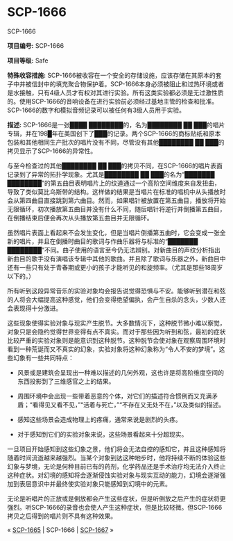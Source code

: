 # SCP-1666
                        




SCP-1666



**项目编号:**  SCP-1666

**项目等级:**  Safe

**特殊收容措施:**  SCP-1666被收容在一个安全的存储设施，应该存储在其原本的套子中并被信封中的填充聚合物保护着。SCP-1666本身必须被阻止和过热环境或者是水接触，只有4级人员才有权对其进行实验。所有这类实验都必须是无过激性质的。使用SCP-1666的音响设备在进行实验前必须经过基地主管的检查和批准。SCP-1666的数字和模拟音频记录可以被任何有3级人员用于实验。

**描述:**  SCP-1666是一张████ ████████的，名为████████ ██ ███的唱片专辑，并在198█年在美国创下了███的记录。两个SCP-1666的商标贴纸和原本包装和其他相同生产批次的唱片没有不同，尽管没有其他████████ ██ ███的拷贝显示了SCP-1666的异常性。

与至今检查过的其他████████ ██ ███的拷贝不同，在SCP-1666的唱片表面记录到了异常的拓扑学现象。尤其是████████ ██ ███的名为“███████ ████████”的第五曲目表明唱片上的纹道通过一个高阶空间维度来自发扭曲，导致了类似莫比乌斯带的结构。这样做的结果是当唱片在标准的唱机中从头播放时会从第四曲目直接跳到第六曲目。然而，如果唱针被放置在第五曲目，播放将开始无限循环，初次播放第五曲目并没有什么不同，随后唱针将逆行并倒播第五曲目，在倒播结束后便会再次从头播放第五曲目并无限循环。

虽然唱片表面上看起来不会发生变化，但是当唱片倒播第五曲时，它会变成一张全新的唱片，并且在倒播时曲目的歌词与作曲乐器将与标准的“███████ ████████”不同。曲子使用的语言至今仍无法辨别。对新曲目的声纹分析指出新曲目的歌手没有演唱该专辑中其他的歌曲。并且除了歌词与乐器之外，新曲目中还有一些只有处于青春期或更小的孩子才能听见的和旋频率。（尤其是那些18周岁以下的。）

所有听到这段异常音乐的实验对象均会报告说觉得恐惧与不安。能够听到潜在和弦的人将会大幅提高这种感觉，他们会变得绝望偏执，会产生自杀的念头，少数人还会表现得十分激进。

这些现象使得实验对象与现实产生脱节。大多数情况下，这种脱节微小难以察觉，对象只是会隐约觉得世界变得有点不真实。而对于那些因为听到和弦，最初的症状比较严重的实验对象则是能意识到这种脱节。这种脱节会使对象在观察周围环境时看到一种荒诞而又不真实的幻象，实验对象将这种幻象称为“令人不安的梦境”。这些幻象有一些共同特点：

- 风景或是建筑会呈现出一种难以描述的几何外观，这也许是将高阶维度空间的东西投影到了三维感官之上的结果。

- 周围环境中会出现一些带着恶意的个体，对它们的描述符合惯例而又充满矛盾；“看得见又看不见，”“活着与死亡，”“不存在又无处不在，”以及类似的描述。

- 感知这些场景会造成物理上的疼痛，通常来说是剧烈的头疼。

- 对于感知到它们的实验对象来说，这些场景看起来十分超现实。

一旦项目开始感知到这些幻象之景，他们将会无法自控的感知它，并且这种感知将随着时间流逝越来越强烈。当某个对象到达这种地步时，他将持续不断的体验这些幻象与梦境，无论是何种目前已有的药剂，化学药品还是手术治疗均无法介入终止这种症状。对幻境的感知将会逐渐侵蚀实验对象与现实互动的能力，幻境会逐渐强加到表层意识中并最终使实验对象只能感知到幻境中的元素。

无论是听唱片的正放或是倒放都会产生这些症状，但是听倒放之后产生的症状将更强烈。听SCP-1666的录音也会使人产生这种症状，但是比较轻微。但SCP-1666拷贝之后得到的唱片则不具有这种效果。



« [SCP-1665](/scp-1665) | SCP-1666 | [SCP-1667](/scp-1667) »





                    